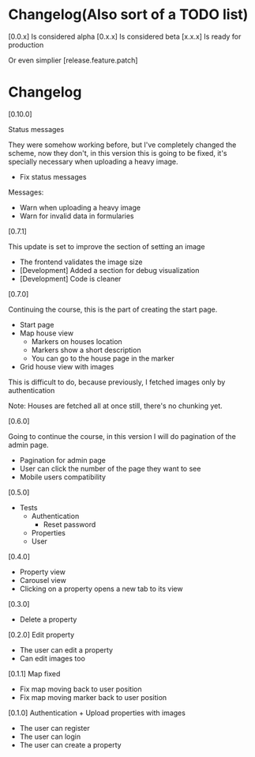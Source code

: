 # Changelog(Also sort of a TODO list)

[0.0.x] Is considered alpha
[0.x.x] Is considered beta
[x.x.x] Is ready for production

Or even simplier
[release.feature.patch]

# Changelog

[0.10.0]

Status messages

They were somehow working before, but I've completely changed the scheme, now they don't, in this version this is going to be fixed, it's specially necessary when uploading a heavy image.

- Fix status messages

Messages:
* Warn when uploading a heavy image
* Warn for invalid data in formularies

[0.7.1]

This update is set to improve the section of setting an image

- The frontend validates the image size
- [Development] Added a section for debug visualization
- [Development] Code is cleaner

[0.7.0]

Continuing the course, this is the part of creating the start page.

- Start page
- Map house view
    - Markers on houses location
    - Markers show a short description
    - You can go to the house page in the marker
- Grid house view with images

This is difficult to do, because previously, I fetched images only by authentication

Note: Houses are fetched all at once still, there's no chunking yet.

[0.6.0]

Going to continue the course, in this version I will do pagination of the admin page.

- Pagination for admin page
- User can click the number of the page they want to see
- Mobile users compatibility

[0.5.0]

- Tests
    - Authentication
        - Reset password
    - Properties
    - User

[0.4.0]

- Property view
- Carousel view
- Clicking on a property opens a new tab to its view

[0.3.0]

- Delete a property

[0.2.0] Edit property

- The user can edit a property
- Can edit images too 

[0.1.1] Map fixed

- Fix map moving back to user position
- Fix map moving marker back to user position

[0.1.0] Authentication + Upload properties with images

- The user can register
- The user can login
- The user can create a property
